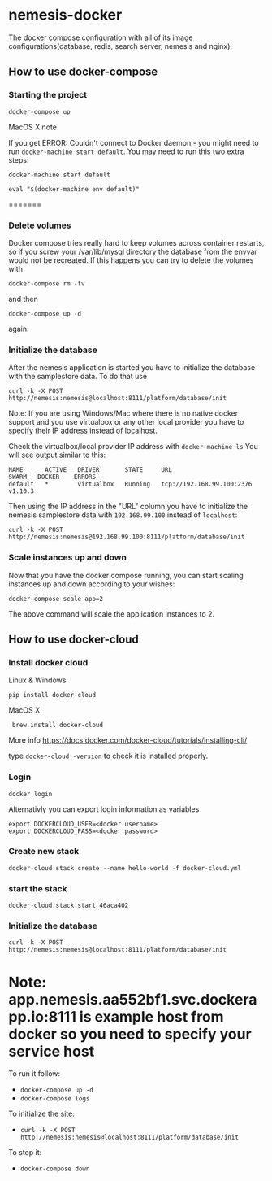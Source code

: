 # nemesis-docker
The docker compose configuration with all of its image configurations(database, redis, search server, nemesis and nginx).

## How to use docker-compose

### Starting the project

`docker-compose up`

MacOS X note

If you get ERROR: Couldn't connect to Docker daemon - you might need to run `docker-machine start default`.
You may need to run this two extra steps:

`docker-machine start default`

`eval "$(docker-machine env default)"`

=======
### Delete volumes
Docker compose tries really hard to keep volumes across container restarts, so if you screw your /var/lib/mysql directory the database from the envvar would not be recreated.
If this happens you can try to delete the volumes with 
````
docker-compose rm -fv 
````

and then 
````
docker-compose up -d
````
 again.

### Initialize the database

After the nemesis application is started you have to initialize the database with the samplestore data.
To do that use

`curl -k -X POST http://nemesis:nemesis@localhost:8111/platform/database/init`

Note: If you are using Windows/Mac where there is no native docker support and you use virtualbox or any other local provider you have to specify their IP address instead of localhost.

Check the virtualbox/local provider IP address with
`docker-machine ls`
You will see output similar to this:

```
NAME      ACTIVE   DRIVER       STATE     URL                         SWARM   DOCKER    ERRORS
default   *        virtualbox   Running   tcp://192.168.99.100:2376           v1.10.3
```

Then using the IP address in the "URL" column you have to initialize the nemesis samplestore data with `192.168.99.100` instead of `localhost`:

`curl -k -X POST http://nemesis:nemesis@192.168.99.100:8111/platform/database/init`

### Scale instances up and down
Now that you have the docker compose running, you can start scaling instances up and down according to your wishes:

```
docker-compose scale app=2
```
The above command will scale the application instances to 2.

## How to use docker-cloud

### Install docker cloud

Linux & Windows

`pip install docker-cloud`

MacOS X

` brew install docker-cloud`

More info https://docs.docker.com/docker-cloud/tutorials/installing-cli/

type `docker-cloud -version` to check it is installed properly.

### Login

`docker login`

Alternativly you can export login information as variables

```
export DOCKERCLOUD_USER=<docker username>
export DOCKERCLOUD_PASS=<docker password>
```

### Create new stack

`docker-cloud stack create --name hello-world -f docker-cloud.yml`

### start the stack

`docker-cloud stack start 46aca402`

### Initialize the database

`curl -k -X POST http://nemesis:nemesis@localhost:8111/platform/database/init`

Note: app.nemesis.aa552bf1.svc.dockerapp.io:8111 is example host from docker so you need to specify your service host
=======
To run it follow:
 - `docker-compose up -d`
 - `docker-compose logs`

To initialize the site:
 - `curl -k -X POST http://nemesis:nemesis@localhost:8111/platform/database/init`

To stop it:
 - `docker-compose down`


